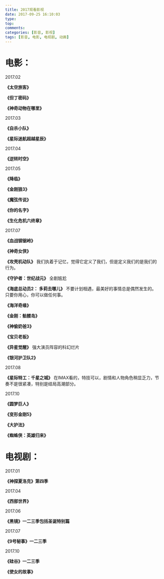 ```yaml
---
title: 2017观看影视
date: 2017-09-25 16:10:03
type:
top:
comments:
categories: [影音, 影视]
tags: [影音, 电影, 电视剧, 动画]
---
```


# **电影：**

2017.02

**《太空旅客》**

**《但丁密码》**

**《神奇动物在哪里》**

2017.03

**《自杀小队》**

**《星际迷航超越星辰》**
<!--more-->
2017.04

**《逆转时空》**

2017.05

**《降临》**

**《金刚狼3》**

**《魔弦传说》**

**《你的名字》**

**《生化危机六终章》**

2017.07

**《血战钢锯岭》**

**《神奇女侠》**

**《攻壳机动队》**
我们执着于记忆，觉得它定义了我们，但是定义我们的是我们的行为。


**《守护者：世纪战元》**
全剧尴尬

**《海底总动员2： 多莉去哪儿》**
不要计划相遇，最美好的事情总是偶然发生的。只要你用心，你可以做任何事。

**《海洋奇缘》**

**《金刚：骷髅岛》**

**《神偷奶爸3》**

**《宝贝老板》**

**《异星觉醒》**
强大演员阵容的科幻烂片

**《银河护卫队2》**

2017.08

**《星际特工：千星之城》**
在IMAX看的，特技可以，剧情和人物角色稍显乏力，节奏不是很紧凑，特别是结局高潮部分。

2017.10

**《圆梦巨人》**

**《变形金刚5》**

**《大护法》**

**《蜘蛛侠：英雄归来》**

# **电视剧：**

2017.01

**《神探夏洛克》第四季**

2017.04

**《西部世界》**

2017.06

**《黑镜》一二三季包括圣诞特别篇**

2017.07

**《9号秘事》一二三季**

2017.10

**《硅谷》一二三季**

**《使女的故事》**
